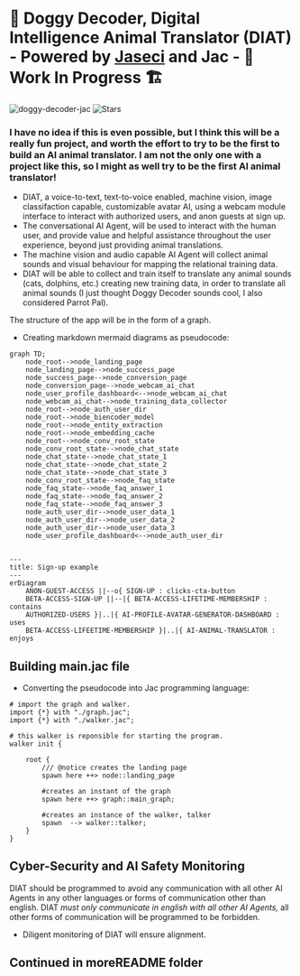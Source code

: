 # 🐶 Doggy Decoder, Digital Intelligence Animal Translator (DIAT) - Powered by [Jaseci](https://github.com/Jaseci-Labs/jaseci) and Jac - 🚧 Work In Progress 🏗

<p align="left">
<img src="https://komarev.com/ghpvc/?username=doggy-decoder-jac&label=Profile%20views&color=f79952&style=flat" alt="doggy-decoder-jac" />
<img alt="Stars" src="https://img.shields.io/github/stars/WrappedUsername/doggy-decoder-jac?style=flat-square&labelColor=343b41"/>
</p>

### I have no idea if this is even possible, but I think this will be a really fun project, and worth the effort to try to be the first to build an AI animal translator. I am not the only one with a project like this, so I might as well try to be the first AI animal translator! 

- DIAT, a voice-to-text, text-to-voice enabled, machine vision, image classifaction capable, customizable avatar AI, using a webcam module interface to interact with authorized users, and anon guests at sign up.
- The conversational AI Agent, will be used to interact with the human user, and provide value and helpful assistance throughout the user experience, beyond just providing animal translations.
- The machine vision and audio capable AI Agent will collect animal sounds and visual behaviour for mapping the relational training data.
- DIAT will be able to collect and train itself to translate any animal sounds (cats, dolphins, etc.) creating new training data, in order to translate all animal sounds (I just thought Doggy Decoder sounds cool, I also considered Parrot Pal).

The structure of the app will be in the form of a graph.

- Creating markdown mermaid diagrams as pseudocode:

```mermaid
graph TD;
    node_root-->node_landing_page
    node_landing_page-->node_success_page
    node_success_page-->node_conversion_page
    node_conversion_page-->node_webcam_ai_chat
    node_user_profile_dashboard<-->node_webcam_ai_chat
    node_webcam_ai_chat-->node_training_data_collector
    node_root-->node_auth_user_dir
    node_root-->node_biencoder_model
    node_root-->node_entity_extraction
    node_root-->node_embedding_cache
    node_root-->node_conv_root_state
    node_conv_root_state-->node_chat_state
    node_chat_state-->node_chat_state_1
    node_chat_state-->node_chat_state_2
    node_chat_state-->node_chat_state_3
    node_conv_root_state-->node_faq_state
    node_faq_state-->node_faq_answer_1
    node_faq_state-->node_faq_answer_2
    node_faq_state-->node_faq_answer_3
    node_auth_user_dir-->node_user_data_1
    node_auth_user_dir-->node_user_data_2
    node_auth_user_dir-->node_user_data_3
    node_user_profile_dashboard<-->node_auth_user_dir
```

```mermaid

---
title: Sign-up example
---
erDiagram
    ANON-GUEST-ACCESS ||--o{ SIGN-UP : clicks-cta-button
    BETA-ACCESS-SIGN-UP ||--|{ BETA-ACCESS-LIFETIME-MEMBERSHIP : contains
    AUTHORIZED-USERS }|..|{ AI-PROFILE-AVATAR-GENERATOR-DASHBOARD : uses
    BETA-ACCESS-LIFEETIME-MEMBERSHIP }|..|{ AI-ANIMAL-TRANSLATOR : enjoys
```

## Building main.jac file

- Converting the pseudocode into Jac programming language:

```jac
# import the graph and walker.
import {*} with "./graph.jac";
import {*} with "./walker.jac";

# this walker is reponsible for starting the program.
walker init {

    root {
        /// @notice creates the landing page
        spawn here ++> node::landing_page

        #creates an instant of the graph
        spawn here ++> graph::main_graph;

        #creates an instance of the walker, talker
        spawn  --> walker::talker;
    }
}
```

## Cyber-Security and AI Safety Monitoring

DIAT should be programmed to avoid any communication with all other AI Agents in any other languages or forms of communication other than english. DIAT *must only communicate in english with all other AI Agents,* all other forms of communication will be programmed to be forbidden. 
- Diligent monitoring of DIAT will ensure alignment.

## Continued in moreREADME folder
